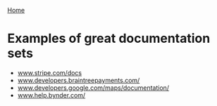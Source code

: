 [Home](index.md)

# Examples of great documentation sets
* www.stripe.com/docs
* www.developers.braintreepayments.com/
* www.developers.google.com/maps/documentation/
* www.help.bynder.com/
